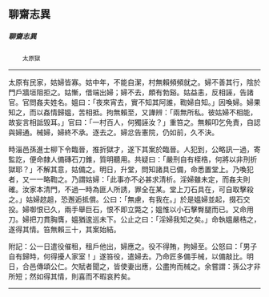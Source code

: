 

## 聊齋志異

##### 聊齋志異
　　`太原獄`

* * *

太原有民家，姑婦皆寡。姑中年，不能自潔，村無賴頻頻就之。婦不善其行，陰於門戶牆垣阻拒之。姑慚，借端出婦；婦不去，頗有勃谿。姑益恚，反相誣，告諸官。官問姦夫姓名。媼曰：「夜來宵去，實不知其阿誰，鞫婦自知。」因喚婦。婦果知之，而以姦情歸媼，苦相抵。拘無賴至，又譁辨：「兩無所私。彼姑婦不相能，故妄言相詆毀耳。」官曰：「一村百人，何獨誣汝？」重笞之。無賴叩乞免責，自認與婦通。械婦，婦終不承。逐去之。婦忿告憲院，仍如前，久不決。

時淄邑孫進士柳下令臨晉，推折獄才，遂下其案於臨晉。人犯到，公略訊一過，寄監訖，便命隸人備磚石刀錐，質明聽用。共疑曰：「嚴刑自有桎梏，何將以非刑折獄耶？」不解其意，姑備之。明日，升堂，問知諸具已備，命悉置堂上。乃喚犯者，又一一略鞫之。乃謂姑婦：「此事亦不必甚求清析。淫婦雖未定，而姦夫則確。汝家本清門，不過一時為匪人所誘，罪全在某。堂上刀石具在，可自取擊殺之。」姑婦趑趄，恐邂逅抵償。公曰：「無慮，有我在。」於是媼婦並起，掇石交投。婦啣恨已久，兩手舉巨石，恨不即立斃之；媼惟以小石擊臀腿而已。又命用刀。婦把刀貫胸膺，媼猶逡巡未下。公止之曰：「淫婦我知之矣。」命執媼嚴梏之，遂得其情。笞無賴三十，其案始結。

附記：公一日遣役催租，租戶他出，婦應之。役不得賄，拘婦至。公怒曰：「男子自有歸時，何得擾人家室！」遂笞役，遣婦去。乃命匠多備手械，以備敲比。明日，合邑傳頌公仁。欠賦者聞之，皆使妻出應，公盡拘而械之。余嘗謂：孫公才非所短；然如得其情，則喜而不暇哀矜矣。

* * *

